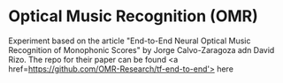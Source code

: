 # Optical Music Recognition (OMR)

Experiment based on the article "End-to-End Neural Optical Music Recognition of Monophonic Scores" by Jorge Calvo-Zaragoza adn David Rizo. The repo for their paper can be found <a href=https://github.com/OMR-Research/tf-end-to-end'> here </a>
